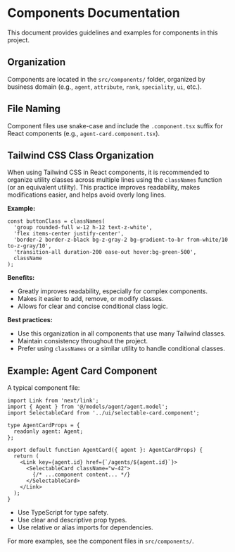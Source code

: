 # Components Documentation

This document provides guidelines and examples for components in this project.

## Organization

Components are located in the `src/components/` folder, organized by business domain (e.g., `agent`, `attribute`, `rank`, `speciality`, `ui`, etc.).

## File Naming

Component files use snake-case and include the `.component.tsx` suffix for React components (e.g., `agent-card.component.tsx`).

## Tailwind CSS Class Organization

When using Tailwind CSS in React components, it is recommended to organize utility classes across multiple lines using the `classNames` function (or an equivalent utility). This practice improves readability, makes modifications easier, and helps avoid overly long lines.

**Example:**

```tsx
const buttonClass = classNames(
  'group rounded-full w-12 h-12 text-z-white',
  'flex items-center justify-center',
  'border-2 border-z-black bg-z-gray-2 bg-gradient-to-br from-white/10 to-z-gray/10',
  'transition-all duration-200 ease-out hover:bg-green-500',
  className
);
```

**Benefits:**

- Greatly improves readability, especially for complex components.
- Makes it easier to add, remove, or modify classes.
- Allows for clear and concise conditional class logic.

**Best practices:**

- Use this organization in all components that use many Tailwind classes.
- Maintain consistency throughout the project.
- Prefer using `classNames` or a similar utility to handle conditional classes.

## Example: Agent Card Component

A typical component file:

```tsx
import Link from 'next/link';
import { Agent } from '@/models/agent/agent.model';
import SelectableCard from '../ui/selectable-card.component';

type AgentCardProps = {
  readonly agent: Agent;
};

export default function AgentCard({ agent }: AgentCardProps) {
  return (
    <Link key={agent.id} href={`/agents/${agent.id}`}>
      <SelectableCard className="w-42">
        {/* ...component content... */}
      </SelectableCard>
    </Link>
  );
}
```

- Use TypeScript for type safety.
- Use clear and descriptive prop types.
- Use relative or alias imports for dependencies.

For more examples, see the component files in `src/components/`.
